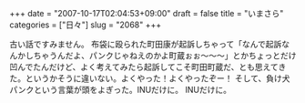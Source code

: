 +++
date = "2007-10-17T02:04:53+09:00"
draft = false
title = "いまさら"
categories = ["日々"]
slug = "2068"
+++

古い話ですみません。
布袋に殴られた町田康が起訴しちゃって「なんで起訴なんかしちゃうんだよ、パンクじゃねえのかよ町蔵ぉぉ～～～」とかちょっとだけ凹んでたんだけど、よく考えてみたら起訴してこそ町田町蔵だ、とも思えてきた。というかそうに違いない。よくやった！よくやったぞー！
そして、負け犬パンクという言葉が頭をよぎった。INUだけに。
INUだけに。
